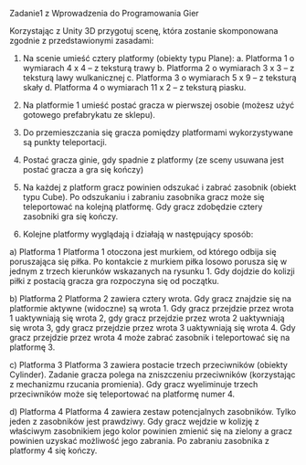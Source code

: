 Zadanie1 z Wprowadzenia do Programowania Gier

Korzystając z Unity 3D przygotuj scenę, która zostanie skomponowana zgodnie
z przedstawionymi zasadami:

1. Na scenie umieść cztery platformy (obiekty typu Plane):
a. Platforma 1 o wymiarach 4 x 4 – z teksturą trawy
b. Platforma 2 o wymiarach 3 x 3 – z teksturą lawy wulkanicznej
c. Platforma 3 o wymiarach 5 x 9 – z teksturą skały
d. Platforma 4 o wymiarach 11 x 2 – z teksturą piasku.

3. Na platformie 1 umieść postać gracza w pierwszej osobie (możesz użyć gotowego
prefabrykatu ze sklepu).

5. Do przemieszczania się gracza pomiędzy platformami wykorzystywane są punkty
teleportacji.

7. Postać gracza ginie, gdy spadnie z platformy (ze sceny usuwana jest postać gracza a gra
się kończy)

9. Na każdej z platform gracz powinien odszukać i zabrać zasobnik (obiekt typu Cube). Po
odszukaniu i zabraniu zasobnika gracz może się teleportować na kolejną platformę. Gdy
gracz zdobędzie cztery zasobniki gra się kończy.

11. Kolejne platformy wyglądają i działają w następujący sposób:

a) Platforma 1
Platforma 1 otoczona jest murkiem, od którego odbija się poruszająca się piłka. Po
kontakcie z murkiem piłka losowo porusza się w jednym z trzech kierunków wskazanych na
rysunku 1. Gdy dojdzie do kolizji piłki z postacią gracza gra rozpoczyna się od początku.

b) Platforma 2
Platforma 2 zawiera cztery wrota. Gdy gracz znajdzie się na platformie aktywne
(widoczne) są wrota 1. Gdy gracz przejdzie przez wrota 1 uaktywniają się wrota 2, gdy gracz
przejdzie przez wrota 2 uaktywniają się wrota 3, gdy gracz przejdzie przez wrota 3 uaktywniają
się wrota 4. Gdy gracz przejdzie przez wrota 4 może zabrać zasobnik i teleportować się na
platformę 3.

c) Platforma 3
Platforma 3 zawiera postacie trzech przeciwników (obiekty Cylinder). Zadanie gracza
polega na zniszczeniu przeciwników (korzystając z mechanizmu rzucania promienia). Gdy gracz
wyeliminuje trzech przeciwników może się teleportować na platformę numer 4.

d) Platforma 4
Platforma 4 zawiera zestaw potencjalnych zasobników. Tylko jeden z zasobników jest
prawdziwy. Gdy gracz wejdzie w kolizję z właściwym zasobnikiem jego kolor powinien zmienić
się na zielony a gracz powinien uzyskać możliwość jego zabrania. Po zabraniu zasobnika z
platformy 4 się kończy.
